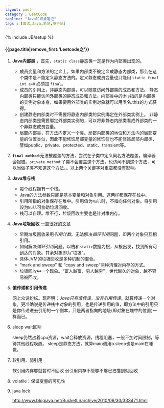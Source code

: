 ```yaml
---
layout: post
category : LeetCode
tagline: "Java知识点笔记"
tags : [面试,Java,笔记,随手记]
---
```

{% include JB/setup %}

<h4>{{page.title|remove_first:'Leetcode之'}}</h4>

1. **Java内部类** ，首先，`static class`静态类一定是作为内部类出现的。
	 * 成员变量和方法的定义上，如果内部类不被定义成静态内部类，那么在这个类中是不能定义静态方法的。定义静态成员变量也只能用 `static final int a=0` 必须加 `final`。 
	 * 成员的引用上，非静态内部类，可以随意访问外部类的成员和方法。
	 静态内部类只能访问外部类的静态成员和方法。内部类中的this指的是内部类的实例对象本身，如果要用外部类的实例对象就可以用类名.this的方式获得。
	 *  创建静态内部类时不需要将静态内部类的实例绑定在外部类实例上。
	 非静态内部类是需要绑定外部类实例的，可以将非静态内部类看成外部类的一个非静态成员变量。
	 *  局部内部类，在方法内定义一个类。局部内部类的地位和方法内的局部变量的位置类似，因此不能修饰局部变量的修饰符也不能修饰局部内部类，譬如public、private、protected、static、transient等。

2. **`final method`**:无法被覆盖的方法，尝试在子类中定义同名方法覆盖，编译器会报错。`private method`:子类不会覆盖这个方法，也访问不到这个方法，可以当做子类不知道这个方法。。以上两个关键字对重载都没有影响。

3. **Java堆与栈**
	* 每个线程拥有一个栈。
	* Java的方法参数只能是基本变量和对象引用。这两样都保存在栈中。
	* 引用所指的对象保存在堆中。引用值为`Null`时，不指向任何对象。将引用设为`Null`可协助垃圾回收。
	*  栈可以自理。堆不行，垃圾回收主要也是针对堆内存。

4. **Java垃圾回收** [一篇很好的文章](http://www.cnblogs.com/vamei/archive/2013/04/28/3048353.html)
	* 早期垃圾回收采用*引用计数*。无法解决*循环引用*问题，即两个对象只互相引用。
	* 如何解决*循环引用*问题。以栈和`static`数据为根，从根出发，找到所有可到达的对象。其余对象即为“垃圾”。
	* 具体JVM的垃圾回收是多种机制的混合。
	* “mark and sweep” 和 “copy and sweep”两种清理对内存的方式。
	* 垃圾回收中一个现象。“富人越富，穷人越穷”，世代越久的对象，越不容易被回收。

5. **值传递和引用传递** 

	网上众说纷纭。现声明：*Java只有值传递，没有引用传递*。就算传递一个对象，更准确说是传递栈中对象的引用，也是传递引用的值，即方法中的引用只是你传递进去引用的一个副本，只是两者指向的地址(即对象在堆中的位置)一样而已。

6. sleep wait区别
	
	sleep仍然占着cpu资源，wait会释放资源，线程阻塞，一般不加时间限制，等待其他线程唤醒。
	sleep是静态方法，就算main调用b.sleep也是main在睡觉。

7. 软引用、弱引用
	
	软引用内存够就暂时不回收
	弱引用内存不管够不够已扫描到就回收

8. volatile：保证变量的可见性

9. java lock
	
	http://www.blogjava.net/BucketLi/archive/2010/09/30/333471.html